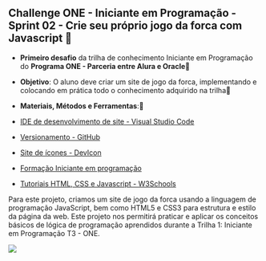 
## Challenge ONE - Iniciante em Programação - Sprint 02 - Crie seu próprio jogo da forca com Javascript 👣

* **Primeiro desafio** da trilha de conhecimento Iniciante em Programação do **Programa ONE - Parceria entre Alura e Oracle**🤝
* **Objetivo**:  O aluno deve criar um site de jogo da forca, implementando e colocando em prática todo o conhecimento adquirido na trilha🤔

* **Materiais, Métodos e Ferramentas**:🧙 

* [IDE de desenvolvimento de site - Visual Studio Code](https://code.visualstudio.com/) 
* [Versionamento - GitHub](https://github.com)
* [Site de ícones - DevIcon ](https://devicon.dev/)
* [Formação Iniciante em programação](https://cursos.alura.com.br/formacao-logica-de-programacao-turma-3-oracle-one)
* [Tutoriais HTML, CSS e Javascript - W3Schools](https://www.w3schools.com/)

Para este projeto, criamos um site de jogo da forca usando a linguagem de programação JavaScript, bem como HTML5 e CSS3 para estrutura e estilo da página da web. 
Este projeto nos permitirá praticar e aplicar os conceitos básicos de lógica de programação aprendidos durante a Trilha 1: Iniciante em Programação T3 - ONE.

<img src="https://img.shields.io/badge/Status-100%25-brightgreen?style=for-the-badge&logo=appveyor">
